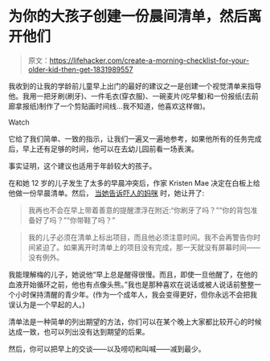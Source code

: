 # 为你的大孩子创建一份晨间清单，然后离开他们

> 原文：<https://lifehacker.com/create-a-morning-checklist-for-your-older-kid-then-get-1831989557>

我收到的让我的学龄前儿童早上出门的最好的建议之一是创建一个视觉清单来指导他。我用一把牙刷(刷牙)、一件毛衣(穿衣服)、一碗麦片(吃早餐)和一份报纸(去前廊拿报纸)制作了一个剪贴画时间线...我不知道，他喜欢这样做)。

Watch

它给了我们简单、一致的指示，让我们一遍又一遍地参考，如果他所有的任务完成后，早上还有足够的时间，他可以在去幼儿园前看一场表演。

事实证明，这个建议也适用于年龄较大的孩子。

在和她 12 岁的儿子发生了太多的早晨冲突后，作家 Kristen Mae 决定在白板上给他做一份早晨清单。然后， [当她告诉吓人的妈咪](https://www.scarymommy.com/make-mornings-less-awful/) 时，她让开了:

> 我再也不会在早上带着善意的提醒漂浮在附近:“你刷牙了吗？”“你的背包准备好了吗？”“你带鞋了吗？”

> 我的儿子必须在清单上标出项目，而且他必须注意时间。我不会再警告你时间紧迫了。如果离开时清单上的项目没有完成，那一天就没有屏幕时间——没有例外。

我能理解梅的儿子，她说他“早上总是醒得很慢。而且，即使一旦他醒了，在他的血液开始循环之前，他也有点像头熊。”我也是那种喜欢在说话或被人说话前整整一个小时保持清醒的青少年。(作为一个成年人，我会变得更好，但你永远不会把我误认为是一个早起的人。)

清单法是一种简单的列出期望的方法，你们可以在某个晚上大家都比较开心的时候达成一致，也可以列出没有达到期望的后果。

然后，你可以把早上的交谈——以及唠叨和叫喊——减到最少。